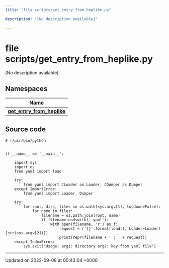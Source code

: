 ```yaml
---
title: "file scripts/get_entry_from_heplike.py"

description: "[No description available]"

---
```


# file scripts/get_entry_from_heplike.py

[No description available]

## Namespaces

| Name           |
| -------------- |
| **[get_entry_from_heplike](/documentation/code/namespaces/namespaceget__entry__from__heplike/)**  |




## Source code

```
# !/usr/bin/python


if __name__ == '__main__':

    import sys
    import os
    from yaml import load

    try:
        from yaml import CLoader as Loader, CDumper as Dumper
    except ImportError:
        from yaml import Loader, Dumper

    try:
        for root, dirs, files in os.walk(sys.argv[1], topdown=False):
            for name in files:
                filename = os.path.join(root, name)
                if filename.endswith('.yaml'):
                    with open(filename, 'r') as f:
                        request = r'{}'.format(load(f, Loader=Loader)[str(sys.argv[2])])
                        print(repr(filename + ' : ' + request))
    except IndexError:
        sys.exit("Usage: arg1: directory arg2: key from yaml file")
```


-------------------------------

Updated on 2022-09-08 at 00:43:04 +0000
